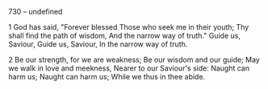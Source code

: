 730 – undefined


1
God has said, "Forever blessed
Those who seek me in their youth;
Thy shall find the path of wisdom,
And the narrow way of truth."
Guide us, Saviour,
Guide us, Saviour,
In the narrow way of truth.

2
Be our strength, for we are weakness;
Be our wisdom and our guide;
May we walk in love and meekness,
Nearer to our Saviour's side:
Naught can harm us;
Naught can harm us;
While we thus in thee abide.
